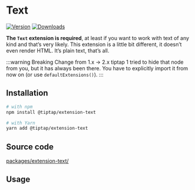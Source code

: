 # Text
[![Version](https://img.shields.io/npm/v/@tiptap/extension-text.svg?label=version)](https://www.npmjs.com/package/@tiptap/extension-text)
[![Downloads](https://img.shields.io/npm/dm/@tiptap/extension-text.svg)](https://npmcharts.com/compare/@tiptap/extension-text?minimal=true)

**The `Text` extension is required**, at least if you want to work with text of any kind and that’s very likely. This extension is a little bit different, it doesn’t even render HTML. It’s plain text, that’s all.

:::warning Breaking Change from 1.x → 2.x
tiptap 1 tried to hide that node from you, but it has always been there. You have to explicitly import it from now on (or use `defaultExtensions()`).
:::

## Installation
```bash
# with npm
npm install @tiptap/extension-text

# with Yarn
yarn add @tiptap/extension-text
```

## Source code
[packages/extension-text/](https://github.com/ueberdosis/tiptap/blob/main/packages/extension-text/)

## Usage
<demo name="Nodes/Text" highlight="12,30" />
